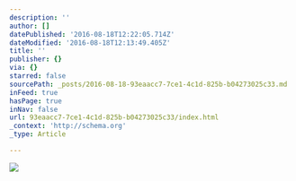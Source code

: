 ```yaml
---
description: ''
author: []
datePublished: '2016-08-18T12:22:05.714Z'
dateModified: '2016-08-18T12:13:49.405Z'
title: ''
publisher: {}
via: {}
starred: false
sourcePath: _posts/2016-08-18-93eaacc7-7ce1-4c1d-825b-b04273025c33.md
inFeed: true
hasPage: true
inNav: false
url: 93eaacc7-7ce1-4c1d-825b-b04273025c33/index.html
_context: 'http://schema.org'
_type: Article

---
```

![](https://the-grid-user-content.s3-us-west-2.amazonaws.com/4df8d39b-a4a3-499e-be27-3ea2b7682cef.jpg)